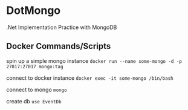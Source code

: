 # DotMongo

.Net Implementation Practice with MongoDB

## Docker Commands/Scripts

spin up a simple mongo instance `docker run --name some-mongo -d -p 27017:27017 mongo:tag`

connect to docker instance `docker exec -it some-mongo /bin/bash`

connect to mongo `mongo`

create db `use EventDb`

